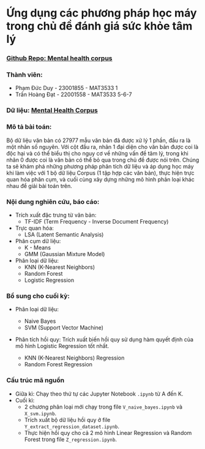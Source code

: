 # Ứng dụng các phương pháp học máy trong chủ đề đánh giá sức khỏe tâm lý

### [Github Repo: Mental health corpus](https://github.com/yuk068/mental-health-corpus)

### Thành viên:
- Phạm Đức Duy - 23001855 - MAT3533 1
- Trần Hoàng Đạt - 22001558 - MAT3533 5-6-7 

### Dữ liệu: [Mental Health Corpus](https://www.kaggle.com/datasets/reihanenamdari/mental-health-corpus)

### Mô tả bài toán:

Bộ dữ liệu văn bản có 27977 mẫu văn bản đã được xử lý 1 phần, đầu ra là một nhãn số nguyên. Với cột đầu ra, nhãn 1 đại diện cho văn bản được coi là độc hại và có thể biểu thị cho nguy cơ về những vấn đề tâm lý, trong khi nhãn 0 được coi là văn bản có thể bỏ qua trong chủ đề được nói trên. Chúng ta sẽ khám phá những phương pháp phân tích dữ liệu và áp dụng học máy khi làm việc với 1 bộ dữ liệu Corpus (1 tập hợp các văn bản), thực hiện trực quan hóa phân cụm, và cuối cùng xây dựng những mô hình phân loại khác nhau để giải bài toán trên.

### Nội dung nghiên cứu, báo cáo:
- Trích xuất đặc trưng từ văn bản:
	- TF-IDF (Term Frequency - Inverse Document Frequency)
- Trực quan hóa:
	- LSA (Latent Semantic Analysis)
- Phân cụm dữ liệu:
	- K - Means
	- GMM (Gaussian Mixture Model)
- Phân loại dữ liệu:
	- KNN (K-Nearest Neighbors)
	- Random Forest
	- Logistic Regression

### Bổ sung cho cuối kỳ:

- Phân loại dữ liệu:
	- Naive Bayes
	- SVM (Support Vector Machine)
  
- Phân tích hồi quy: Trích xuất biến hồi quy sử dụng hàm quyết định của mô hình Logistic Regression tốt nhất.
	- KNN (K-Nearest Neighbors) Regression
	- Random Forest Regression

### Cấu trúc mã nguồn

- Giữa kì: Chạy theo thứ tự các Jupyter Notebook `.ipynb` từ A đến K.
- Cuối kì:
	- 2 chương phân loại mới chạy trong file `V_naive_bayes.ipynb` và `X_svm.ipynb`.
	- Trích xuất bộ dữ liệu hồi quy ở file `Y_extract_regression_dataset.ipynb`.
 	- Thực hiện hồi quy cho cả 2 mô hình Linear Regression và Random Forest trong file `Z_regression.ipynb`.
